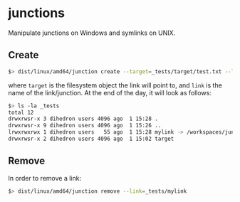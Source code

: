 # junctions

Manipulate junctions on Windows and symlinks on UNIX.

## Create

```bash
$> dist/linux/amd64/junction create --target=_tests/target/test.txt --link=_tests/mylink
```

where `target` is the filesystem object the link will point to, and `link` is the name of the link/junction. At the end of the day, it will look as follows:

```bash
$> ls -la _tests
total 12
drwxrwsr-x 3 dihedron users 4096 ago  1 15:28 .
drwxrwsr-x 9 dihedron users 4096 ago  1 15:26 ..
lrwxrwxrwx 1 dihedron users   55 ago  1 15:28 mylink -> /workspaces/junction/_tests/target/test.txt
drwxrwsr-x 2 dihedron users 4096 ago  1 15:02 target
```

## Remove

In order to remove a link:

```bash
$> dist/linux/amd64/junction remove --link=_tests/mylink
```

